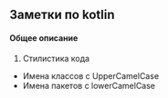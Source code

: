 ## Заметки по kotlin


#### Общее описание

1. Стилистика кода

* Имена классов с UpperCamelCase
* Имена пакетов с lowerCamelCase

